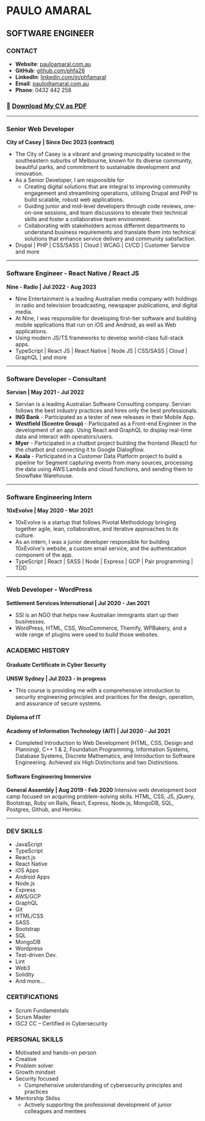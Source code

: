 # PAULO AMARAL
## SOFTWARE ENGINEER

### CONTACT
- **Website**: [pauloamaral.com.au](https://www.pauloamaral.com.au)
- **GitHub**: [github.com/phfa26](https://github.com/phfa26)
- **LinkedIn**: [linkedin.com/in/phfamaral](https://www.linkedin.com/in/phfamaral)
- **Email**: [paulo@amaral.com.au](mailto:paulo@amaral.com.au)
- **Phone**: 0432 442 258

### 📄 [Download My CV as PDF](https://www.pauloamaral.com.au/static/ResumePaulo-8c12d44bf8502583a083b44104c6cfc7.pdf) 

---

### Senior Web Developer
**City of Casey | Since Dec 2023  (contract)**
- The City of Casey is a vibrant and growing municipality located in the southeastern suburbs of Melbourne, known for its diverse community, beautiful parks, and commitment to sustainable development and innovation.
- As a Senior Developer, I am responsible for 
    - Creating digital solutions that are integral to improving community engagement and streamlining operations, utilising  Drupal and PHP to build scalable, robust web applications.
    - Guiding junior and mid-level developers through code reviews, one-on-one sessions, and team discussions to elevate their technical skills and foster a collaborative team environment.
    - Collaborating with stakeholders across different departments to understand business requirements and translate them into technical solutions that enhance service delivery and community satisfaction.
- Drupal | PHP | CSS/SASS | Cloud | WCAG | CI/CD | Customer Service and more

---

### Software Engineer - React Native / React JS
**Nine - Radio | Jul 2022 - Aug 2023**
- Nine Entertainment is a leading Australian media company with holdings in radio and television broadcasting, newspaper publications, and digital media.
- At Nine, I was responsible for developing first-tier software and building mobile applications that run on iOS and Android, as well as Web applications.
- Using modern JS/TS frameworks to develop world-class full-stack apps.
- TypeScript | React JS | React Native | Node JS | CSS/SASS | Cloud | GraphQL | and more

---

### Software Developer - Consultant
**Servian | May 2021 - Jul 2022**
- Servian is a leading Australian Software Consulting company. Servian follows the best industry practices and hires only the best professionals.
- **ING Bank** - Participated as a tester of new releases in their Mobile App.
- **Westfield (Scentre Group)** - Participated as a Front-end Engineer in the development of an app. Using React and GraphQL to display real-time data and interact with operators/users.
- **Myer** - Participated in a chatbot project building the frontend (React) for the chatbot and connecting it to Google Dialogflow.
- **Koala** - Participated in a Customer Data Platform project to build a pipeline for Segment capturing events from many sources, processing the data using AWS Lambda and cloud functions, and sending them to Snowflake Warehouse.

---

### Software Engineering Intern
**10xEvolve | May 2020 - Mar 2021**
- 10xEvolve is a startup that follows Pivotal Methodology bringing together agile, lean, collaborative, and iterative approaches to its culture. 
- As an intern, I was a junior developer responsible for building 10xEvolve's website, a custom email service, and the authentication component of the app.
- TypeScript | React | SASS | Node | Express | GCP | Pair programming | TDD

---

### Web Developer - WordPress
**Settlement Services International | Jul 2020 - Jan 2021**
- SSI is an NGO that helps new Australian immigrants start up their businesses. 
- WordPress, HTML, CSS, WooCommerce, Themify, WPBakery, and a wide range of plugins were used to build those websites.


### ACADEMIC HISTORY

#### Graduate Certificate in Cyber Security
**UNSW Sydney | Jul 2023 - in progress**
- This course is providing me with a comprehensive introduction to security engineering principles and practices for the design, operation, and assurance of secure systems.


#### Diploma of IT
**Academy of Information Technology (AIT) | Jul 2020 - Jul 2021**
- Completed Introduction to Web Development (HTML, CSS, Design and Planning), C++ 1 & 2, Foundation Programming, Information Systems, Database Systems, Discrete Mathematics, and Introduction to Software Engineering. Achieved six High Distinctions and two Distinctions.

#### Software Engineering Immersive
**General Assembly | Aug 2019 - Feb 2020**
Intensive web development boot camp focused on acquiring problem-solving skills. HTML, CSS, JS, jQuery, Bootstrap, Ruby on Rails, React, Express, Node.js, MongoDB, SQL, Postgres, Github, and Heroku.

---

### DEV SKILLS
- JavaScript
- TypeScript
- React.js
- React Native
- iOS Apps
- Android Apps
- Node.js
- Express
- AWS/GCP
- GraphQL
- Git
- HTML/CSS
- SASS
- Bootstrap
- SQL
- MongoDB
- Wordpress
- Test-driven Dev.
- Lint
- Web3
- Solidity
- And more...

### CERTIFICATIONS
- Scrum Fundamentals
- Scrum Master
- ISC2 CC – Certified in Cybersecurity

### PERSONAL SKILLS
- Motivated and hands-on person
- Creative
- Problem solver
- Growth mindset
- Security focused
  - Comprehensive understanding of cybersecurity principles and practices
- Mentorship Skilss
  - Actively supporting the professional development of junior colleagues and mentees


